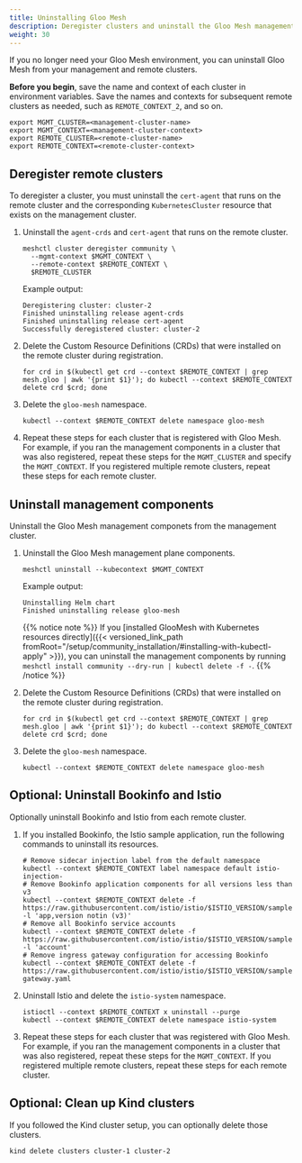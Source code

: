 ```yaml
---
title: Uninstalling Gloo Mesh
description: Deregister clusters and uninstall the Gloo Mesh management components
weight: 30
---
```


If you no longer need your Gloo Mesh environment, you can uninstall Gloo Mesh from your management and remote clusters.

**Before you begin**, save the name and context of each cluster in environment variables. Save the names and contexts for subsequent remote clusters as needed, such as `REMOTE_CONTEXT_2`, and so on.
```shell
export MGMT_CLUSTER=<management-cluster-name>
export MGMT_CONTEXT=<management-cluster-context>
export REMOTE_CLUSTER=<remote-cluster-name>
export REMOTE_CONTEXT=<remote-cluster-context>
```

## Deregister remote clusters

To deregister a cluster, you must uninstall the `cert-agent` that runs on the remote cluster and the corresponding `KubernetesCluster` resource that exists on the management cluster.

1. Uninstall the `agent-crds` and `cert-agent` that runs on the remote cluster.
   ```shell script
   meshctl cluster deregister community \
     --mgmt-context $MGMT_CONTEXT \
     --remote-context $REMOTE_CONTEXT \
     $REMOTE_CLUSTER
   ```

   Example output:
   ```
   Deregistering cluster: cluster-2
   Finished uninstalling release agent-crds
   Finished uninstalling release cert-agent
   Successfully deregistered cluster: cluster-2
   ```

2. Delete the Custom Resource Definitions (CRDs) that were installed on the remote cluster during registration.
   ```shell script
   for crd in $(kubectl get crd --context $REMOTE_CONTEXT | grep mesh.gloo | awk '{print $1}'); do kubectl --context $REMOTE_CONTEXT delete crd $crd; done
   ```

3. Delete the `gloo-mesh` namespace.
   ```shell
   kubectl --context $REMOTE_CONTEXT delete namespace gloo-mesh
   ```

4. Repeat these steps for each cluster that is registered with Gloo Mesh. For example, if you ran the management components in a cluster that was also registered, repeat these steps for the `MGMT_CLUSTER` and specify the `MGMT_CONTEXT`. If you registered multiple remote clusters, repeat these steps for each remote cluster.

## Uninstall management components

Uninstall the Gloo Mesh management componets from the management cluster.

1. Uninstall the Gloo Mesh management plane components.
   ```shell script
   meshctl uninstall --kubecontext $MGMT_CONTEXT
   ```

   Example output:
   ```
   Uninstalling Helm chart
   Finished uninstalling release gloo-mesh
   ```

   {{% notice note %}}
   If you [installed GlooMesh with Kubernetes resources directly]({{< versioned_link_path fromRoot="/setup/community_installation/#installing-with-kubectl-apply" >}}), you can uninstall the management components by running `meshctl install community --dry-run | kubectl delete -f -`.
   {{% /notice %}}

2. Delete the Custom Resource Definitions (CRDs) that were installed on the remote cluster during registration.
   ```shell script
   for crd in $(kubectl get crd --context $REMOTE_CONTEXT | grep mesh.gloo | awk '{print $1}'); do kubectl --context $REMOTE_CONTEXT delete crd $crd; done
   ```

3. Delete the `gloo-mesh` namespace.
   ```shell
   kubectl --context $REMOTE_CONTEXT delete namespace gloo-mesh
   ```

## Optional: Uninstall Bookinfo and Istio

Optionally uninstall Bookinfo and Istio from each remote cluster.

1. If you installed Bookinfo, the Istio sample application, run the following commands to uninstall its resources.
   ```shell script
   # Remove sidecar injection label from the default namespace
   kubectl --context $REMOTE_CONTEXT label namespace default istio-injection-
   # Remove Bookinfo application components for all versions less than v3
   kubectl --context $REMOTE_CONTEXT delete -f https://raw.githubusercontent.com/istio/istio/$ISTIO_VERSION/samples/bookinfo/platform/kube/bookinfo.yaml -l 'app,version notin (v3)'
   # Remove all Bookinfo service accounts
   kubectl --context $REMOTE_CONTEXT delete -f https://raw.githubusercontent.com/istio/istio/$ISTIO_VERSION/samples/bookinfo/platform/kube/bookinfo.yaml -l 'account'
   # Remove ingress gateway configuration for accessing Bookinfo
   kubectl --context $REMOTE_CONTEXT delete -f https://raw.githubusercontent.com/istio/istio/$ISTIO_VERSION/samples/bookinfo/networking/bookinfo-gateway.yaml
   ```

2. Uninstall Istio and delete the `istio-system` namespace.
   ```shell script
   istioctl --context $REMOTE_CONTEXT x uninstall --purge
   kubectl --context $REMOTE_CONTEXT delete namespace istio-system
   ```

3. Repeat these steps for each cluster that was registered with Gloo Mesh. For example, if you ran the management components in a cluster that was also registered, repeat these steps for the `MGMT_CONTEXT`. If you registered multiple remote clusters, repeat these steps for each remote cluster.

## Optional: Clean up Kind clusters

If you followed the Kind cluster setup, you can optionally delete those clusters.
```shell
kind delete clusters cluster-1 cluster-2
```